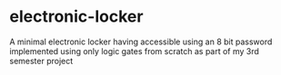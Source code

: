 # electronic-locker
A minimal electronic locker having accessible using an 8 bit password implemented using only logic gates from scratch as part of my 3rd semester project
